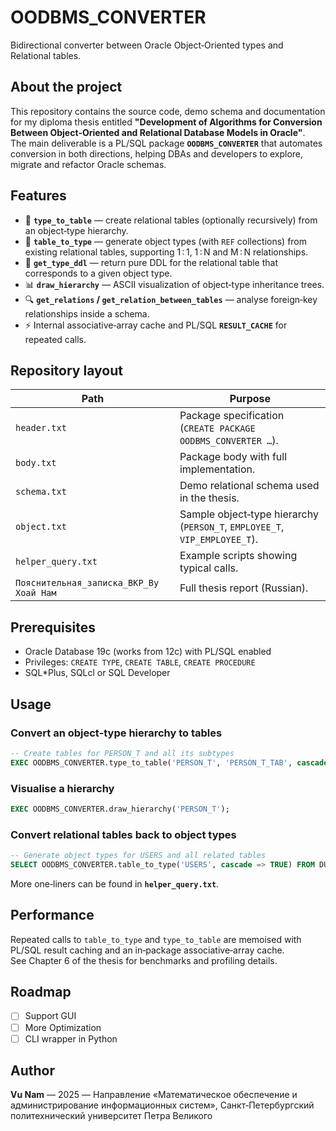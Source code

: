 # OODBMS_CONVERTER

Bidirectional converter between Oracle Object‑Oriented types and Relational tables.

## About the project

This repository contains the source code, demo schema and documentation for my diploma thesis entitled **"Development of Algorithms for Conversion Between Object‑Oriented and Relational Database Models in Oracle"**.  
The main deliverable is a PL/SQL package **`OODBMS_CONVERTER`** that automates conversion in both directions, helping DBAs and developers to explore, migrate and refactor Oracle schemas.

## Features

- 🔄 **`type_to_table`** — create relational tables (optionally recursively) from an object‑type hierarchy.  
- 🔄 **`table_to_type`** — generate object types (with `REF` collections) from existing relational tables, supporting 1 : 1, 1 : N and M : N relationships.  
- 📜 **`get_type_ddl`** — return pure DDL for the relational table that corresponds to a given object type.  
- 📊 **`draw_hierarchy`** — ASCII visualization of object‑type inheritance trees.  
- 🔍 **`get_relations` / `get_relation_between_tables`** — analyse foreign‑key relationships inside a schema.  
- ⚡ Internal associative‑array cache and PL/SQL **`RESULT_CACHE`** for repeated calls.

## Repository layout

| Path | Purpose |
|------|---------|
| `header.txt` | Package specification (`CREATE PACKAGE OODBMS_CONVERTER …`). |
| `body.txt` | Package body with full implementation. |
| `schema.txt` | Demo relational schema used in the thesis. |
| `object.txt` | Sample object‑type hierarchy (`PERSON_T`, `EMPLOYEE_T`, `VIP_EMPLOYEE_T`). |
| `helper_query.txt` | Example scripts showing typical calls. |
| `Пояснительная_записка_ВКР_Ву Хоай Нам` | Full thesis report (Russian). |

## Prerequisites

* Oracle Database 19c (works from 12c) with PL/SQL enabled  
* Privileges: `CREATE TYPE`, `CREATE TABLE`, `CREATE PROCEDURE`  
* SQL\*Plus, SQLcl or SQL Developer

## Usage

### Convert an object‑type hierarchy to tables

```sql
-- Create tables for PERSON_T and all its subtypes
EXEC OODBMS_CONVERTER.type_to_table('PERSON_T', 'PERSON_T_TAB', cascade => TRUE);
```

### Visualise a hierarchy

```sql
EXEC OODBMS_CONVERTER.draw_hierarchy('PERSON_T');
```

### Convert relational tables back to object types

```sql
-- Generate object types for USERS and all related tables
SELECT OODBMS_CONVERTER.table_to_type('USERS', cascade => TRUE) FROM DUAL;
```

More one‑liners can be found in **`helper_query.txt`**.

## Performance

Repeated calls to `table_to_type` and `type_to_table` are memoised with PL/SQL result caching and an in‑package associative‑array cache.  
See Chapter 6 of the thesis for benchmarks and profiling details.

## Roadmap

- [ ] Support GUI 
- [ ] More Optimization
- [ ] CLI wrapper in Python

## Author

**Vu Nam** — 2025 — Направление «Математическое обеспечение и администрирование информационных систем», Санкт‑Петербургский политехнический университет Петра Великого
